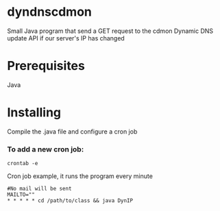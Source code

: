 # dyndnscdmon
Small Java program that send a GET request to the cdmon Dynamic DNS update API if our server's IP has changed

# Prerequisites
Java

# Installing
Compile the .java file and configure a cron job

### To add a new cron job: 
```
crontab -e 
```
Cron job example, it runs the program every minute
```
#No mail will be sent
MAILTO=""
* * * * * cd /path/to/class && java DynIP
```

